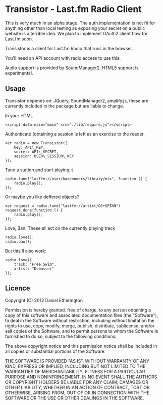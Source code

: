 Transistor - Last.fm Radio Client
=================================

This is very much in an alpha stage. The auth implementation is not fit for anything other than local testing as exposing your secret on a public website is a terrible idea. We plan to implement OAuth2 client flow for Last.fm soon.

Transistor is a client for Last.fm Radio that runs in the browser.

You'll need an API account with radio access to use this. 

Audio support is provided by SoundManager2, HTML5 support is experimental.

## Usage

Transistor depends on: JQuery, SoundManager2, amplify.js, these are currently included in the package but are
liable to change.


In your HTML

    <script data-main="main" src="./lib/require.js"></script>

Authenticate (obtaining a session is left as an exercise to the reader. 

    var radio = new Transistor({
        key: API\_KEY,
        secret: API\_SECRET,
        session: USER\_SESSION\_KEY
    });

Tune a station and start playing it

    radio.tune("lastfm://user/baseonmars/library/mix", function () {
        radio.play();
    });

Or maybe you like deffered objects?

    var request = radio.tune("lastfm://artist/DJ+SPINN")
    request.done(function () {
        radio.play();
    });

Love, Ban. These all act on the currently playing track

    radio.love();
    radio.ban();

But this'll also work:

    radio.love({
        track: "Free Swim",
        artist: "Debasser"
    });

## Licence

Copyright (C) 2012 Daniel Etherington

Permission is hereby granted, free of charge, to any person obtaining a copy of this software and associated documentation files (the "Software"), to deal in the Software without restriction, including without limitation the rights to use, copy, modify, merge, publish, distribute, sublicense, and/or sell copies of the Software, and to permit persons to whom the Software is furnished to do so, subject to the following conditions:

The above copyright notice and this permission notice shall be included in all copies or substantial portions of the Software.

THE SOFTWARE IS PROVIDED "AS IS", WITHOUT WARRANTY OF ANY KIND, EXPRESS OR IMPLIED, INCLUDING BUT NOT LIMITED TO THE WARRANTIES OF MERCHANTABILITY, FITNESS FOR A PARTICULAR PURPOSE AND NONINFRINGEMENT. IN NO EVENT SHALL THE AUTHORS OR COPYRIGHT HOLDERS BE LIABLE FOR ANY CLAIM, DAMAGES OR OTHER LIABILITY, WHETHER IN AN ACTION OF CONTRACT, TORT OR OTHERWISE, ARISING FROM, OUT OF OR IN CONNECTION WITH THE SOFTWARE OR THE USE OR OTHER DEALINGS IN THE SOFTWARE.
